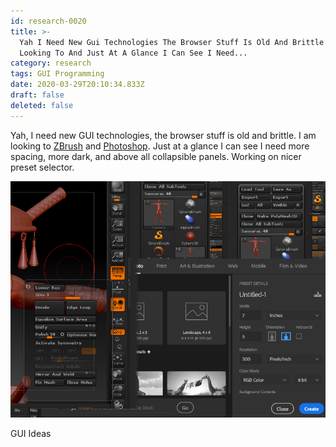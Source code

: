 ```yaml
---
id: research-0020
title: >-
  Yah I Need New Gui Technologies The Browser Stuff Is Old And Brittle I Am
  Looking To And Just At A Glance I Can See I Need...
category: research
tags: GUI Programming
date: 2020-03-29T20:10:34.833Z
draft: false
deleted: false
---
```


Yah, I need new GUI technologies, the browser stuff is old and brittle. I am looking to [ZBrush](https://www.google.com/search?q=zbrush+gui&tbm=isch) and [Photoshop](https://www.google.com/search?q=photoshop+gui&tbm=isch). Just at a glance I can see I need more spacing, more dark, and above all collapsible panels. Working on nicer preset selector.

![Gui 1](image/research-0020-gui1.png)

GUI Ideas
